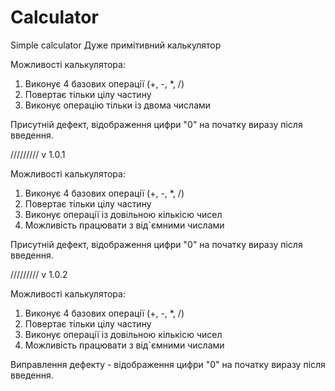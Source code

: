 # Calculator
 Simple calculator
 Дуже примітивний калькулятор

 Можливості калькулятора:
 1) Виконує 4 базових операції (+, -, *, /)
 2) Повертає тільки цілу частину
 3) Виконує операцію тільки із двома числами

Присутній дефект, відображення цифри "0" на початку виразу після введення.


 /////////
 v 1.0.1

 Можливості калькулятора:
 1) Виконує 4 базових операції (+, -, *, /)
 2) Повертає тільки цілу частину
 3) Виконує операції із довільною кількісю чисел
 4) Можливість працювати з від`ємними числами

 Присутній дефект, відображення цифри "0" на початку виразу після введення.


 /////////
 v 1.0.2

 Можливості калькулятора:
 1) Виконує 4 базових операції (+, -, *, /)
 2) Повертає тільки цілу частину
 3) Виконує операції із довільною кількісю чисел
 4) Можливість працювати з від`ємними числами

 Виправлення дефекту - відображення цифри "0" на початку виразу після введення.



